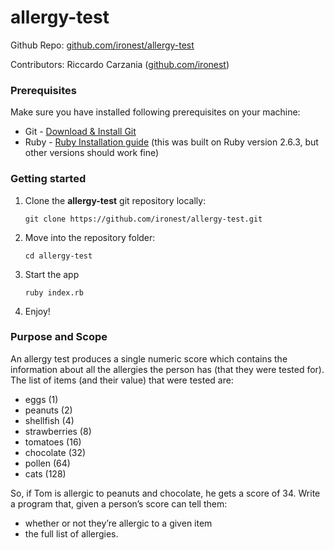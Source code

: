 # allergy-test

Github Repo: [github.com/ironest/allergy-test](https://github.com/ironest/allergy-test)

Contributors: Riccardo Carzania ([github.com/ironest](https://github.com/ironest))

### Prerequisites
Make sure you have installed following prerequisites on your machine:
* Git - [Download & Install Git](https://git-scm.com/downloads)
* Ruby - [Ruby Installation guide](https://www.ruby-lang.org/en/documentation/installation/) (this was built on Ruby version 2.6.3, but other versions should work fine)

### Getting started

1. Clone the **allergy-test** git repository locally:
   ```shell
   git clone https://github.com/ironest/allergy-test.git
   ```
2. Move into the repository folder:
   ```shell
   cd allergy-test
   ```
3. Start the app
   ```shell
   ruby index.rb
   ```
4. Enjoy!

### Purpose and Scope

An allergy test produces a single numeric score which contains the information about all the allergies the person has (that they were tested for). The list of items (and their value) that were tested are:
 * eggs (1)
 * peanuts (2)
 * shellfish (4)
 * strawberries (8)
 * tomatoes (16)
 * chocolate (32)
 * pollen (64)
 * cats (128)

So, if Tom is allergic to peanuts and chocolate, he gets a score of 34.
Write a program that, given a person’s score can tell them:
 * whether or not they’re allergic to a given item
 * the full list of allergies.
